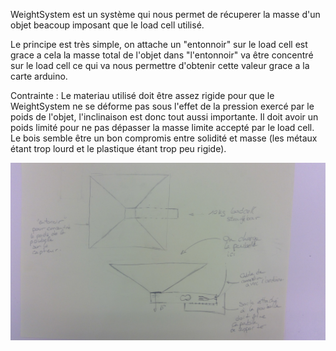 WeightSystem est un système qui nous permet de récuperer la masse d'un objet beacoup imposant que le load cell utilisé.

Le principe est très simple, on attache un "entonnoir" sur le load cell est grace a cela la masse total de l'objet dans "l'entonnoir" va être concentré sur le load cell ce qui va nous permettre d'obtenir cette valeur grace a la carte arduino.

Contrainte : Le materiau utilisé doit être assez rigide pour que le WeightSystem ne se déforme pas sous l'effet de la pression exercé par le poids de l'objet, l'inclinaison est donc tout aussi importante.
Il doit avoir un poids limité pour ne pas dépasser la masse limite accepté par le load cell.
Le bois semble être un bon compromis entre solidité et masse (les métaux étant trop lourd et le plastique étant trop peu rigide).

![Schéma](WeightSystemSchema.jpg)
